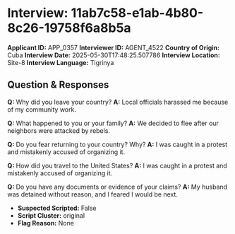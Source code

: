 # Interview: 11ab7c58-e1ab-4b80-8c26-19758f6a8b5a
**Applicant ID:** APP_0357
**Interviewer ID:** AGENT_4522
**Country of Origin:** Cuba
**Interview Date:** 2025-05-30T17:48:25.507786
**Interview Location:** Site-8
**Interview Language:** Tigrinya

## Question & Responses

**Q:** Why did you leave your country?
**A:** Local officials harassed me because of my community work.

**Q:** What happened to you or your family?
**A:** We decided to flee after our neighbors were attacked by rebels.

**Q:** Do you fear returning to your country? Why?
**A:** I was caught in a protest and mistakenly accused of organizing it.

**Q:** How did you travel to the United States?
**A:** I was caught in a protest and mistakenly accused of organizing it.

**Q:** Do you have any documents or evidence of your claims?
**A:** My husband was detained without reason, and I feared I would be next.

- **Suspected Scripted:** False
- **Script Cluster:** original
- **Flag Reason:** None